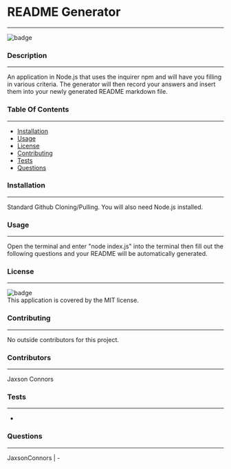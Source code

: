 # **README Generator**
  ___
  ![badge](https://img.shields.io/badge/license-MIT-brightgreen)<br />

  ### **Description**
  ___
  An application in Node.js that uses the inquirer npm and will have you filling in various criteria. The generator will then record your answers and insert them into your newly generated README markdown file.


  ### **Table Of Contents**
  ___
  * [Installation](#Installation)
  * [Usage](#Usage)
  * [License](#License)
  * [Contributing](#Contributing)
  * [Tests](#Tests)
  * [Questions](#Questions)


  ### **Installation**
  ___
  Standard Github Cloning/Pulling. You will also need Node.js installed.


  ### **Usage**
  ___
  Open the terminal and enter "node index.js" into the terminal then fill out the following questions and your README will be automatically generated.


  ### **License**
  ___
  ![badge](https://img.shields.io/badge/license-MIT-brightgreen)
  <br />
  This application is covered by the MIT license. 


  ### **Contributing**
  ___
  No outside contributors for this project.


  ### **Contributors**
  ___
  Jaxson Connors


  ### **Tests**
  ___
  -


  ### **Questions**
  ___
  JaxsonConnors | -
